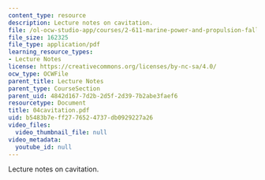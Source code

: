 ```yaml
---
content_type: resource
description: Lecture notes on cavitation.
file: /ol-ocw-studio-app/courses/2-611-marine-power-and-propulsion-fall-2006/b5483b7eff2776524737db0929227a26_04cavitation.pdf
file_size: 162325
file_type: application/pdf
learning_resource_types:
- Lecture Notes
license: https://creativecommons.org/licenses/by-nc-sa/4.0/
ocw_type: OCWFile
parent_title: Lecture Notes
parent_type: CourseSection
parent_uid: 4842d167-7d2b-2d5f-2d39-7b2abe3faef6
resourcetype: Document
title: 04cavitation.pdf
uid: b5483b7e-ff27-7652-4737-db0929227a26
video_files:
  video_thumbnail_file: null
video_metadata:
  youtube_id: null
---
```

Lecture notes on cavitation.